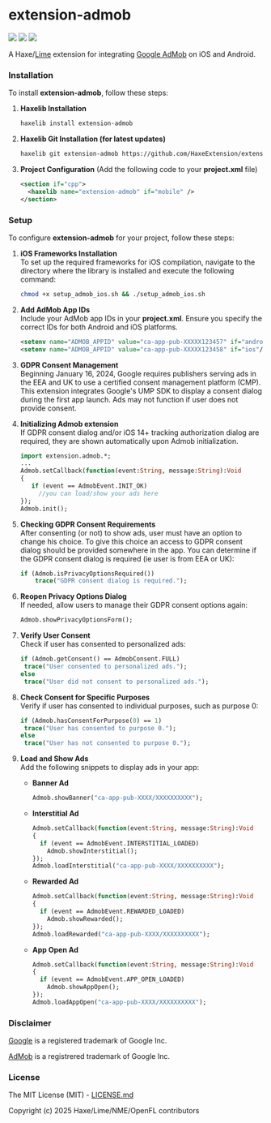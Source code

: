 # extension-admob

![](https://img.shields.io/github/repo-size/HaxeExtension/extension-admob) ![](https://badgen.net/github/open-issues/HaxeExtension/extension-admob) ![](https://badgen.net/badge/license/MIT/green)

A Haxe/[Lime](https://lime.openfl.org) extension for integrating [Google AdMob](https://extension.admob.google.com/home) on iOS and Android.

### Installation

To install **extension-admob**, follow these steps:

1. **Haxelib Installation**
   ```bash
   haxelib install extension-admob
   ```

2. **Haxelib Git Installation (for latest updates)**
   ```bash
   haxelib git extension-admob https://github.com/HaxeExtension/extension-admob.git
   ```

3. **Project Configuration** (Add the following code to your **project.xml** file)
   ```xml
   <section if="cpp">
     <haxelib name="extension-admob" if="mobile" />
   </section>
   ```

### Setup

To configure **extension-admob** for your project, follow these steps:

1. **iOS Frameworks Installation**  
   To set up the required frameworks for iOS compilation, navigate to the directory where the library is installed and execute the following command:
   ```bash
   chmod +x setup_admob_ios.sh && ./setup_admob_ios.sh
   ```

2. **Add AdMob App IDs**  
   Include your AdMob app IDs in your **project.xml**. Ensure you specify the correct IDs for both Android and iOS platforms.
   ```xml
   <setenv name="ADMOB_APPID" value="ca-app-pub-XXXXX123457" if="android"/>
   <setenv name="ADMOB_APPID" value="ca-app-pub-XXXXX123458" if="ios"/>
   ```

3. **GDPR Consent Management**  
   Beginning January 16, 2024, Google requires publishers serving ads in the EEA and UK to use a certified consent management platform (CMP). This extension integrates Google's UMP SDK to display a consent dialog during the first app launch. Ads may not function if user does not provide consent.
   
3. **Initializing Admob extension**  
   If GDPR consent dialog and/or iOS 14+ tracking authorization dialog are required, they are shown automatically upon Admob initialization.
   ```haxe
   import extension.admob.*;
   ...
   Admob.setCallback(function(event:String, message:String):Void
   {
      if (event == AdmobEvent.INIT_OK)
        //you can load/show your ads here
   });
   Admob.init();
   ```

4. **Checking GDPR Consent Requirements**  
   After consenting (or not) to show ads, user must have an option to change his choice.
   To give this choice an access to GDPR consent dialog should be provided somewhere in the app.
   You can determine if the GDPR consent dialog is required (ie user is from EEA or UK):
   ```haxe
   if (Admob.isPrivacyOptionsRequired())
       trace("GDPR consent dialog is required.");
   ```
   
5. **Reopen Privacy Options Dialog**  
   If needed, allow users to manage their GDPR consent options again:
   ```haxe
   Admob.showPrivacyOptionsForm();
   ```

6. **Verify User Consent**  
   Check if user has consented to personalized ads:
   ```haxe
   if (Admob.getConsent() == AdmobConsent.FULL)
    trace("User consented to personalized ads.");
   else
    trace("User did not consent to personalized ads.");
   ```

7. **Check Consent for Specific Purposes**  
   Verify if user has consented to individual purposes, such as purpose 0:
   ```haxe
   if (Admob.hasConsentForPurpose(0) == 1)
    trace("User has consented to purpose 0.");
   else
    trace("User has not consented to purpose 0.");
   ```

9. **Load and Show Ads**  
   Add the following snippets to display ads in your app:

   - **Banner Ad**
     ```haxe
     Admob.showBanner("ca-app-pub-XXXX/XXXXXXXXXX");
     ```

   - **Interstitial Ad**
     ```haxe
     Admob.setCallback(function(event:String, message:String):Void
     {
       if (event == AdmobEvent.INTERSTITIAL_LOADED)
         Admob.showInterstitial();
     });
     Admob.loadInterstitial("ca-app-pub-XXXX/XXXXXXXXXX");
     ```

   - **Rewarded Ad**
     ```haxe
     Admob.setCallback(function(event:String, message:String):Void
     {
       if (event == AdmobEvent.REWARDED_LOADED)
         Admob.showRewarded();
     });
     Admob.loadRewarded("ca-app-pub-XXXX/XXXXXXXXXX");
     ```

   - **App Open Ad**
     ```haxe
     Admob.setCallback(function(event:String, message:String):Void
     {
       if (event == AdmobEvent.APP_OPEN_LOADED)
         Admob.showAppOpen();
     });
     Admob.loadAppOpen("ca-app-pub-XXXX/XXXXXXXXXX");
     ```

### Disclaimer

[Google](http://unibrander.com/united-states/140279US/google.html) is a registered trademark of Google Inc.

[AdMob](http://unibrander.com/united-states/479956US/extension.admob.html) is a registrered trademark of Google Inc.

### License

The MIT License (MIT) - [LICENSE.md](LICENSE.md)

Copyright (c) 2025 Haxe/Lime/NME/OpenFL contributors
